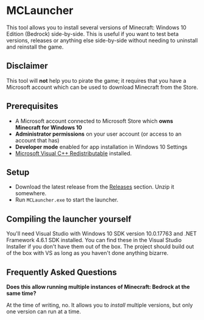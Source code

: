 # MCLauncher

This tool allows you to install several versions of Minecraft: Windows 10 Edition (Bedrock) side-by-side.
This is useful if you want to test beta versions, releases or anything else side-by-side without needing to uninstall and reinstall the game.

## Disclaimer
This tool will **not** help you to pirate the game; it requires that you have a Microsoft account which can be used to download Minecraft from the Store.

## Prerequisites
- A Microsoft account connected to Microsoft Store which **owns Minecraft for Windows 10**
- **Administrator permissions** on your user account (or access to an account that has)
- **Developer mode** enabled for app installation in Windows 10 Settings
- [Microsoft Visual C++ Redistributable](https://aka.ms/vs/16/release/vc_redist.x64.exe) installed.

## Setup
- Download the latest release from the [Releases](https://github.com/MCMrARM/mc-w10-version-launcher/releases) section. Unzip it somewhere.
- Run `MCLauncher.exe` to start the launcher.

## Compiling the launcher yourself
You'll need Visual Studio with Windows 10 SDK version 10.0.17763 and .NET Framework 4.6.1 SDK installed. You can find these in the Visual Studio Installer if you don't have them out of the box.
The project should build out of the box with VS as long as you haven't done anything bizarre.

## Frequently Asked Questions
**Does this allow running multiple instances of Minecraft: Bedrock at the same time?**

At the time of writing, no. It allows you to _install_ multiple versions, but only one version can run at a time.
